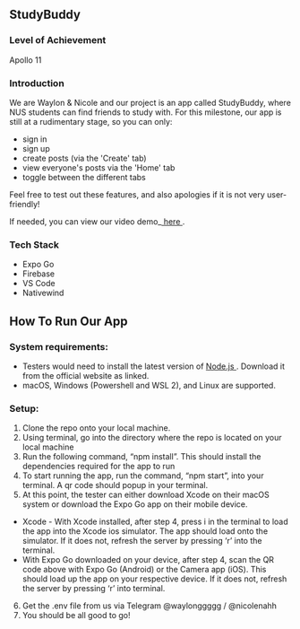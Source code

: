 ## StudyBuddy
### Level of Achievement
Apollo 11

### Introduction
We are Waylon & Nicole and our project is an app called StudyBuddy, where NUS students can find friends to study with. For this milestone, our app is still at a rudimentary stage, so you can only:
* sign in
* sign up
* create posts (via the 'Create' tab)
* view everyone's posts via the 'Home' tab
* toggle between the different tabs

Feel free to test out these features, and also apologies if it is not very user-friendly!

If needed, you can view our video demo_[ here ](https://drive.google.com/file/d/1ISfrcLsRsJBnyEler0mWkinKyJ48Aa9n/view).

### Tech Stack
* Expo Go
* Firebase
* VS Code
* Nativewind

## How To Run Our App

### System requirements:
* Testers would need to install the latest version of [ Node.js ](https://nodejs.org/en). Download it from the official website as linked.
* macOS, Windows (Powershell and WSL 2), and Linux are supported.

### Setup:
1. Clone the repo onto your local machine.
2. Using terminal, go into the directory where the repo is located on your local machine
3. Run the following command, “npm install”. This should install the dependencies required for the app to run
4. To start running the app, run the command, “npm start”, into your terminal. A qr code should popup in your terminal. 
5. At this point, the tester can either download Xcode on their macOS system or download the Expo Go app on their mobile device.
  * Xcode - With Xcode installed, after step 4, press i in the terminal to load the app into the Xcode ios simulator. The app should load onto the simulator. If it does not, refresh the server by pressing ‘r’ into the terminal.
  * With Expo Go downloaded on your device, after step 4, scan the QR code above with Expo Go (Android) or the Camera app (iOS). This should load up the app on your respective device. If it does not, refresh the server by pressing ‘r’ into terminal.
6. Get the .env file from us via Telegram @waylonggggg / @nicolenahh
7. You should be all good to go!
